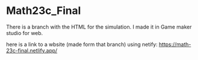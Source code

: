 # Math23c_Final

There is a branch with the HTML for the simulation. I made it in Game maker studio for web.

here is a link to a wbsite (made form that branch) using netify: https://math-23c-final.netlify.app/
